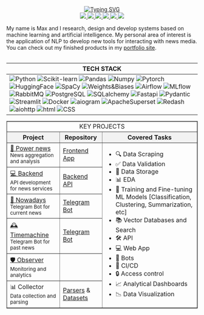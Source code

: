 <p align="center">

<a href="https://github.com/data-silence">
    <img src="https://readme-typing-svg.demolab.com?font=Georgia&size=14&color=FFFFFFFF&center=true&duration=2000&pause=100&multiline=true&width=500&height=50&lines=ML %7C NLP+%7C AI;Research %7C Development" alt="Typing SVG" />
</a>

<br/>

<a href="https://data-silence.com">
    <img src="https://custom-icon-badges.demolab.com/badge/Portfolio-black?style=flat-square&logo=home&logoSource=feather">
</a>
<a href="https://www.overleaf.com/read/zddtmmwfnhtg#48c36e">
    <img src="https://custom-icon-badges.demolab.com/badge/CV-black?style=flat-square&logo=user&logoSource=feather">
</a>  
<a href="https://huggingface.co/data-silence">
    <img src="https://img.shields.io/badge/%F0%9F%A4%97 Hugging Face-black">
</a>
<a href="https://t.me/data_silence">
    <img src="https://img.shields.io/badge/-Telegram-black?style=flat-square&logo=Telegram&logoColor=white">
</a>
<a href="mailto:job@data-silence.com">
    <img src="https://custom-icon-badges.demolab.com/badge/Email-black.svg?logo=mail&logoSource=feather">
</a>

<a href="https://github.com/data-silence">
  <img src="https://github-stats-alpha.vercel.app/api?username=data-silence&cc=000000&tc=FFFFFF&ic=fff&bc=000">
</a>

<br/> 
</p>


My name is Max and I research, design and develop systems based on machine learning and artificial intelligence. 
My personal area of interest is the application of NLP to develop new tools for interacting with news media.
You can check out my finished products in my [portfolio site](https://data-silence.com/).  
                            
<table>

| <b align="left">TECH STACK</b>                                                                                                                                                                                                                                                                                                                                                                                                                                                                                                                                                                                                                                                                                                                                                                                                                                                                                                                                                                                                                                                                                                                                                                                                                                                                                                                                                                                                                                                                                                                                                                                                                                                                                                                                                                                                                                                                                                                                                                                                                                                                                                                                                                               |
|--------------------------------------------------------------------------------------------------------------------------------------------------------------------------------------------------------------------------------------------------------------------------------------------------------------------------------------------------------------------------------------------------------------------------------------------------------------------------------------------------------------------------------------------------------------------------------------------------------------------------------------------------------------------------------------------------------------------------------------------------------------------------------------------------------------------------------------------------------------------------------------------------------------------------------------------------------------------------------------------------------------------------------------------------------------------------------------------------------------------------------------------------------------------------------------------------------------------------------------------------------------------------------------------------------------------------------------------------------------------------------------------------------------------------------------------------------------------------------------------------------------------------------------------------------------------------------------------------------------------------------------------------------------------------------------------------------------------------------------------------------------------------------------------------------------------------------------------------------------------------------------------------------------------------------------------------------------------------------------------------------------------------------------------------------------------------------------------------------------------------------------------------------------------------------------------------------------|
| ![Python](https://img.shields.io/badge/Python-black?style=flat-square&logo=Python) ![Scikit-learn](https://img.shields.io/badge/Scikit--learn-black?style=flat-square&logo=Scikit-learn) ![Pandas](https://img.shields.io/badge/Pandas-black?style=flat-square&logo=Pandas) ![Numpy](https://img.shields.io/badge/Numpy-black?style=flat-square&logo=Numpy) ![Pytorch](https://img.shields.io/badge/Pytorch-black?style=flat-square&logo=Pytorch) ![HuggingFace](https://img.shields.io/badge/HuggingFace-black?style=flat-square&logo=HuggingFace) ![SpaCy](https://img.shields.io/badge/SpaCy-black?style=flat-square&logo=SpaCy) ![Weights&Biases](https://img.shields.io/badge/Weights&Biases-black?style=flat-square&logo=weightsandbiases) ![Airflow](https://img.shields.io/badge/Airflow-black?style=flat-square&logo=Apache-Airflow) ![MLflow](https://img.shields.io/badge/MLflow-black?style=flat-square&logo=MLflow) ![RabbitMQ](https://img.shields.io/badge/RabbitMQ-black?style=flat-square&logo=RabbitMQ) ![PostgreSQL](https://img.shields.io/badge/PostgreSQL-black?style=flat-square&logo=PostgreSQL) ![SQLalchemy](https://img.shields.io/badge/SQLalchemy-black?style=flat-square&logo=sqlalchemy) ![Fastapi](https://img.shields.io/badge/Fastapi-black?style=flat-square&logo=fastapi) ![Pydantic](https://img.shields.io/badge/Pydantic-black?style=flat-square&logo=Pydantic) ![Streamlit](https://img.shields.io/badge/Streamlit-black?style=flat-square&logo=Streamlit) ![Docker](https://img.shields.io/badge/Docker-black?style=flat-square&logo=Docker) ![aiogram](https://img.shields.io/badge/Aiogram-black?style=flat-square&logo=aiogram) ![ApacheSuperset](https://img.shields.io/badge/Apache_Superset-black?style=flat-square&logo=Apache-Superset) ![Redash](https://img.shields.io/badge/Redash-black?style=flat-square&logo=Redash) ![aiohttp](https://img.shields.io/badge/aiohttp-black?style=flat-square&logo=aiohttp) ![html](https://img.shields.io/badge/HTML-e34c26?logoColor=white&color=black&style=flat&logo=html5&logoColor=black) ![CSS](https://img.shields.io/badge/CSS-563d7c?logoColor=white&color=black&style=flat&logo=css3&logoColor=black) |


<table border="1" cellpadding="10" cellspacing="0">

<tr>
    <td colspan="3" align="center">KEY PROJECTS</td>
</tr>
<tr style="background-color: #f2f2f2;">
        <th>Project</th>
        <th>Repository</th>
        <th align="center">Covered Tasks</th>
    </tr>
    <tr>
        <td><a href="http://news.anti-smi.com">📰 Power news</a><br><small>News aggregation and analysis</small></td>
        <td><a href="https://github.com/data-silence/antiSMI-app">Frontend App</a></td>
        <td rowspan="6">
            <ul>
                <li>🔍 Data Scraping</li>
                <li>✅ Data Validation</li>
                <li>💾 Data Storage</li>
                <li>📊 EDA</li>
                <li>🤖 Training and Fine-tuning ML Models [Classification, Clustering, Summarization, etc]</li>
                <li>📚 Vector Databases and Search</li>
                <li>🛠 API</li>
                <li>💻 Web App</li>
                <li>🤖 Bots</li>
                <li>🔄 CI/CD</li>
                <li>🔒 Access control</li>
                <li>📈 Analytical Dashboards</li>
                <li>📉 Data Visualization</li>
            </ul>
        </td>
    </tr>
    <tr>
        <td><a href="http://api.anti-smi.com">💻 Backend</a><br><small>API development for news services</small></td>
        <td><a href="https://github.com/data-silence/antiSMI-backend">Backend API</a></td>
    </tr>
    <tr>
        <td><a href="https://t.me/antiSMI_bot">📱 Nowadays</a><br><small>Telegram Bot for current news</small></td>
        <td><a href="https://github.com/data-silence/antiSMI-Bot">Telegram Bot</a></td>
    </tr>
    <tr>
        <td><a href="https://t.me/time_mashine_bot">🕰️ Timemachine</a><br><small>Telegram Bot for past news</small></td>
        <td><a href="https://github.com/data-silence/timemachine">Telegram Bot</a></td>
    </tr>
    <tr>
        <td><a href="http://observer.anti-smi.com/">🛡️ Observer</a><br><small>Monitoring and analytics</small></td>
        <td></td>
    </tr>
    <tr>
        <td>📊 Collector<br><small>Data collection and parsing</small></td>
        <td><a href="https://github.com/data-silence/antiSMI-Collector">Parsers</a> & <a href="https://github.com/data-silence/Media-Datasets-Parsers">Datasets</a></td>
    </tr>
</table>
